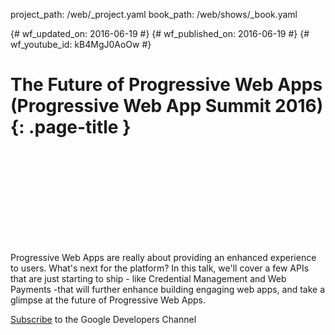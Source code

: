 project_path: /web/_project.yaml book_path: /web/shows/_book.yaml

{# wf_updated_on: 2016-06-19 #} {# wf_published_on: 2016-06-19 #} {# wf_youtube_id: kB4MgJ0AoOw #}

# The Future of Progressive Web Apps (Progressive Web App Summit 2016) {: .page-title }

<div class="video-wrapper">
  <iframe class="devsite-embedded-youtube-video" data-video-id="kB4MgJ0AoOw"
          data-autohide="1" data-showinfo="0" frameborder="0" allowfullscreen>
  </iframe>
</div>

Progressive Web Apps are really about providing an enhanced experience to users. What's next for the platform? In this talk, we'll cover a few APIs that are just starting to ship - like Credential Management and Web Payments -that will further enhance building engaging web apps, and take a glimpse at the future of Progressive Web Apps.

[Subscribe](https://goo.gl/LLLNvf) to the Google Developers Channel